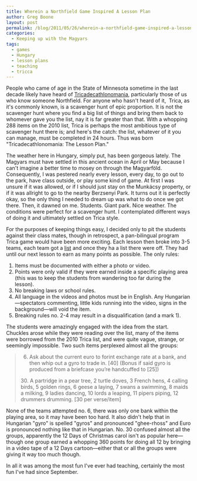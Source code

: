 ```yaml
---
title: Wherein a Northfield Game Inspired A Lesson Plan
author: Greg Boone
layout: post
permalink: /blog/2011/05/26/wherein-a-northfield-game-inspired-a-lesson-plan
categories:
  - Keeping up with the Magyars
tags:
  - games
  - Hungary
  - lesson plans
  - teaching
  - tricca
---
```

People who came of age in the State of Minnesota sometime in the last decade likely have heard of <a title="Tricadecathlonomania: Official Website" href="http://trica.clockworkdistractions.com" target="_blank">Tricadecathlonomania</a>, particularly those of us who know someone Northfield. For anyone who hasn't heard of it,  Trica, as it's commonly known, is a scavenger hunt of epic proportion. It is not the scavenger hunt where you find a big list of things and bring them back to whomever gave you the list, nay it is far greater than that. With a whopping 288 items on the 2010 list, Trica is perhaps the most ambitious type of scavenger hunt there is; and here's the catch: the list, whatever of it you can manage, must be completed in 24 hours. Thus was born "Tricadecathlonomania: The Lesson Plan."

The weather here in Hungary, simply put, has been gorgeous lately. The Magyars must have settled in this ancient ocean in April or May because I can't imagine a better time to mosey on through the Magyarföld. Consequently, I was pestered nearly every lesson, every day, to go out to the park, have class outside, or play some kind of game. At first I was unsure if it was allowed, or if I should just stay on the Munkácsy property, or if it was allright to go to the nearby Berzsenyi Park. It turns out it is perfectly okay, so the only thing I needed to dream up was what to do once we got there. Then, it dawned on me. Students. Giant park. Nice weather. The conditions were perfect for a scavenger hunt. I contemplated different ways of doing it and ultimately settled on Trica style.

For the purposes of keeping things easy, I decided only to pit the students against their class mates, though in retrospect, a pan-bilingual program Trica game would have been more exciting. Each lesson then broke into 3-5 teams, each team got a <a title="Trica: The lesson list" href="https://docs.google.com/document/d/1SypMFtcIqUtPEDiTptFBwAE6rMfbnK8MrR1KKpY0eFE/edit?hl=en_US" target="_blank">list</a> and once they ha a list there were off. They had until our next lesson to earn as many points as possible. The only rules:

1.  Items must be documented with either a photo or video.
2.  Points were only valid if they were earned inside a specific playing area (this was to keep the students from wandering too far during the lesson).
3.  No breaking laws or school rules.
4.  All language in the videos and photos must be in English. Any Hungarian—spectators commenting, little kids running into the video, signs in the background—will void the item.
5.  Breaking rules no. 2-4 may result in a disqualification (and a mark 1).

The students were amazingly engaged with the idea from the start. Chuckles arose while they were reading over the list, many of the items were borrowed from the 2010 Trica list, and were quite vague, strange, or seemingly impossible. Two such items perplexed almost all the groups:

> 6. Ask about the current euro to forint exchange rate at a bank, and then whip out a gyro to trade in. \[40\] (Bonus if said gyro is produced from a briefcase you’re handcuffed to [25])
> 
> 30. A partridge in a pear tree, 2 turtle doves, 3 French hens, 4 calling birds, 5 golden rings, 6 geese a laying, 7 swans a swimming, 8 maids a milking, 9 ladies dancing, 10 lords a leaping, 11 pipers piping, 12 drummers drumming. [30 per verse/item]

None of the teams attempted no. 6, there was only one bank within the playing area, so it may have been too hard. It also didn't help that in Hungarian "gyro" is spelled "gyros" and pronounced "ghee-rhoss" and Euro is pronounced nothing like that in Hungarian. No. 30 confused almost all the groups, apparently the 12 Days of Christmas carol isn't as popular here—though one group earned a whopping 360 points for doing all 12 by bringing in a video tape of a 12 Days cartoon—either that or all the groups were giving it way too much though.

In all it was among the most fun I've ever had teaching, certainly the most fun I've had since September.